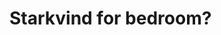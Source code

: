 # Starkvind for bedroom?

<!-- {BearID:CE7A889E-8660-4CB9-9C43-CAE1666EC3E5-96133-000014543977D916} -->
